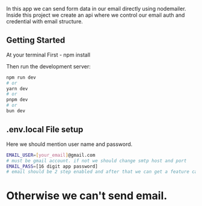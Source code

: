 In this app we can send form data in our email directly using nodemailer. Inside this project we create an api where we control our email auth and credential with email structure.

## Getting Started
At your terminal
First - npm install

Then run the development server:

```bash
npm run dev
# or
yarn dev
# or
pnpm dev
# or
bun dev
```


## .env.local File setup
Here we should mention user name and password.
```bash
EMAIL_USER=[your_email]@gmail.com
# must be gmail account. if not we should change smtp host and port
EMAIL_PASS=[16 digit app password]
# email should be 2 step enabled and after that we can get a feature called app passwords where gmail allows us to create a 16 digit app password and here we should add that.
```
# Otherwise we can't send email.




